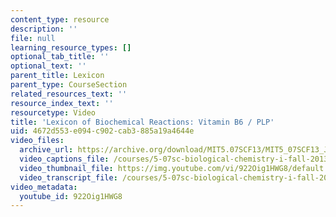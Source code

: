 ```yaml
---
content_type: resource
description: ''
file: null
learning_resource_types: []
optional_tab_title: ''
optional_text: ''
parent_title: Lexicon
parent_type: CourseSection
related_resources_text: ''
resource_index_text: ''
resourcetype: Video
title: 'Lexicon of Biochemical Reactions: Vitamin B6 / PLP'
uid: 4672d553-e094-c902-cab3-885a19a4644e
video_files:
  archive_url: https://archive.org/download/MIT5.07SCF13/MIT5_07SCF13_JoAnne_PLP_300k.mp4
  video_captions_file: /courses/5-07sc-biological-chemistry-i-fall-2013/f7ec6eba01c75cbaa61a96788c84b786_922Oig1HWG8.vtt
  video_thumbnail_file: https://img.youtube.com/vi/922Oig1HWG8/default.jpg
  video_transcript_file: /courses/5-07sc-biological-chemistry-i-fall-2013/1ff6385366a3db9fbe5838cc44c180ea_922Oig1HWG8.pdf
video_metadata:
  youtube_id: 922Oig1HWG8
---
```

